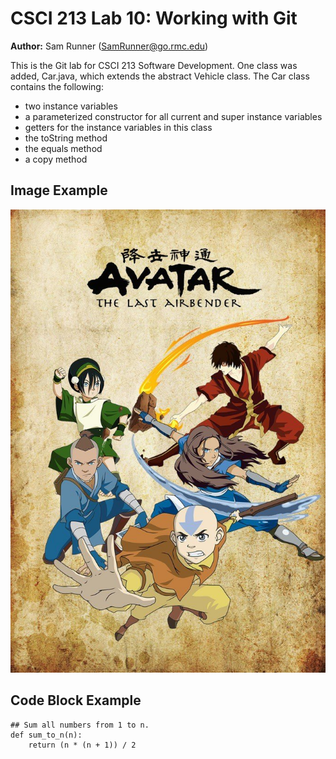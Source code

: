 # CSCI 213 Lab 10: Working with Git

**Author:** Sam Runner (SamRunner@go.rmc.edu)

This is the Git lab for CSCI 213 Software Development. One class was added, Car.java, which extends the abstract Vehicle class. The Car class contains the following:

* two instance variables
* a parameterized constructor for all current and super instance variables
* getters for the instance variables in this class
* the toString method
* the equals method
* a copy method


## Image Example

![The best show of all time.](/images/ATLA_promo_img.jpg "Aang and the Gaang.")

## Code Block Example

```
## Sum all numbers from 1 to n.
def sum_to_n(n):
    return (n * (n + 1)) / 2
```
